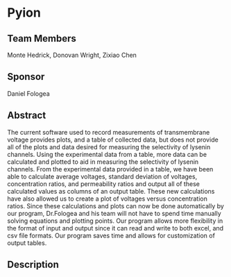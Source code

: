 # Pyion
## Team Members
Monte Hedrick, Donovan Wright, Zixiao Chen
## Sponsor
Daniel Fologea
## Abstract
The current software used to record measurements of transmembrane voltage provides plots, and a table of collected data, but does not provide all of the plots and data desired for measuring the selectivity of lysenin channels. Using the experimental data from a table, more data can be calculated and plotted to aid in measuring the selectivity of lysenin channels.
From the experimental data provided in a table, we have been able to calculate average voltages, standard deviation of voltages, concentration ratios, and permeability ratios and output all of these calculated values as columns of an output table. These new calculations have also allowed us to create a plot of voltages versus concentration ratios.
Since these calculations and plots can now be done automatically by our program, Dr.Fologea and his team will not have to spend time manually solving equations and plotting points. Our program allows more flexibility in the format of input and output since it can read and write to both excel, and csv file formats. Our program saves time and allows for customization of output tables. 

## Description

